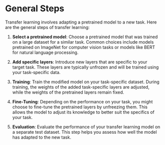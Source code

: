 # General Steps

Transfer learning involves adapting a pretrained model to a new task. Here are the general steps of transfer learning:

1. **Select a pretrained model**: Choose a pretrained model that was trained on a large dataset for a similar task. Common choices include models pretrained on ImageNet for computer vision tasks or models like BERT for natural language processing.

2. **Add specific layers**: Introduce new layers that are specific to your target task. These layers are typically unfrozen and will be trained using your task-specific data.

3. **Training**: Train the modified model on your task-specific dataset. During training, the weights of the added task-specific layers are adjusted, while the weights of the pretrained layers remain fixed.

4. **Fine-Tuning**: Depending on the performance on your task, you might choose to fine-tune the pretrained layers by unfreezing them. This allows the model to adjust its knowledge to better suit the specifics of your task.

5. **Evaluation**: Evaluate the performance of your transfer learning model on a separate test dataset. This step helps you assess how well the model has adapted to the new task.